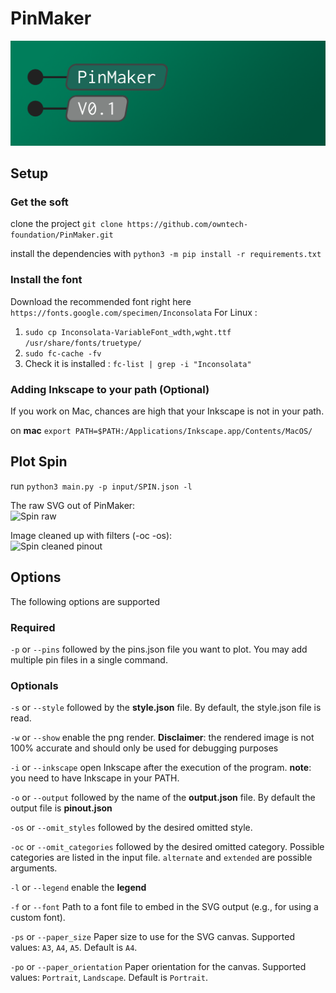 # PinMaker

![PinMaker banner](Images/pinmaker_banner.png "banner")

## Setup

### Get the soft
clone the project `git clone https://github.com/owntech-foundation/PinMaker.git`

install the dependencies with `python3 -m pip install -r requirements.txt`

### Install the font
Download the recommended font right here ```https://fonts.google.com/specimen/Inconsolata```
For Linux : 
1. `sudo cp Inconsolata-VariableFont_wdth,wght.ttf /usr/share/fonts/truetype/`
2. `sudo fc-cache -fv `
3. Check it is installed : ` fc-list | grep -i "Inconsolata" `


### Adding Inkscape to your path (Optional)
If you work on Mac, chances are high that your Inkscape is not in your path.

on **mac**
```export PATH=$PATH:/Applications/Inkscape.app/Contents/MacOS/```

## Plot Spin

run `python3 main.py -p input/SPIN.json -l`

The raw SVG out of PinMaker: \
![Spin raw](Images/SPIN_raw.png "banner")

Image cleaned up with filters (-oc -os): \
![Spin cleaned pinout](Images/SPIN_pinout.png "banner")

## Options

The following options are supported

### Required

`-p` or `--pins` followed by the pins.json file you want to plot.
You may add multiple pin files in a single command.

### Optionals

`-s` or `--style` followed by the **style.json** file.
By default, the style.json file is read.

`-w` or `--show` enable the png render.
**Disclaimer**: the rendered image is not 100% accurate and should only be used for debugging purposes

`-i` or `--inkscape` open Inkscape after the execution of the program.
**note**: you need to have Inkscape in your PATH.

`-o` or `--output` followed by the name of the **output.json** file.
By default the output file is **pinout.json**

`-os` or `--omit_styles` followed by the desired omitted style.

`-oc` or `--omit_categories` followed by the desired omitted category. 
Possible categories are listed in the input file. 
`alternate` and `extended` are possible arguments.

`-l` or `--legend` enable the **legend**

`-f` or `--font`
Path to a font file to embed in the SVG output (e.g., for using a custom font).

`-ps` or `--paper_size`
Paper size to use for the SVG canvas. Supported values: `A3`, `A4`, `A5`.
Default is `A4`.

`-po` or `--paper_orientation`
Paper orientation for the canvas. Supported values: `Portrait`, `Landscape`.
Default is `Portrait`.

